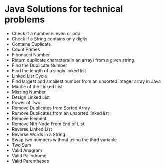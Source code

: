 # Java Solutions for technical problems

- Check if a number is even or odd
- Check if a String contains only digits
- Contains Duplicate
- Count Primes
- Fibonacci Number
- Return duplicate characters(in an array) from a given string
- Find the Duplicate Number
- Find the length of a singly linked list
- Linked List Cycle
- Find largest and smallest number from an unsorted integer array in Java
- Middle of the Linked List
- Missing Number
- Design Linked List
- Power of Two
- Remove Duplicates from Sorted Array
- Remove Duplicates from an unsorted linked list
- Remove Element
- Remove Nth Node From End of List
- Reverse Linked List
- Reverse Words in a String
- Swap two numbers without using the third variable
- Two Sum
- Valid Anagram
- Valid Palindrome
- Valid Parentheses
